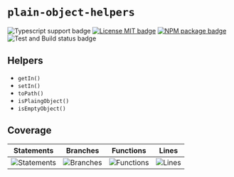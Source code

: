 # `plain-object-helpers`

![Typescript support badge](https://img.shields.io/badge/types-TypeScript-blue)
[![License MIT badge](https://img.shields.io/github/license/JS-Helpers/plain-object-helpers)](https://github.com/JS-Helpers/plain-object-helpers/blob/master/LICENSE)
[![NPM package badge](https://img.shields.io/badge/npm-install-orange.svg)](https://www.npmjs.com/package/plain-object-helpers)
![Test and Build status badge](https://github.com/JS-Helpers/plain-object-helpers/workflows/Test%20and%20Build/badge.svg)

## Helpers  

- `getIn()`
- `setIn()`
- `toPath()`
- `isPlaingObject()`
- `isEmptyObject()`


## Coverage

| Statements                                                                  | Branches                                                                    | Functions                                                                  | Lines                                                                  |
| --------------------------------------------------------------------------- | --------------------------------------------------------------------------- | -------------------------------------------------------------------------- | ---------------------------------------------------------------------- |
| ![Statements](https://img.shields.io/badge/Coverage-100%25-brightgreen.svg) | ![Branches](https://img.shields.io/badge/Coverage-95.24%25-brightgreen.svg) | ![Functions](https://img.shields.io/badge/Coverage-100%25-brightgreen.svg) | ![Lines](https://img.shields.io/badge/Coverage-100%25-brightgreen.svg) |
